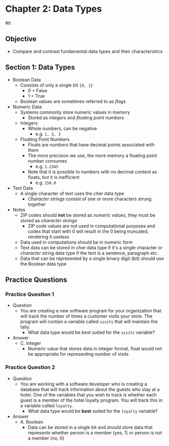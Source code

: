 # Chapter 2: Data Types

#it 

## Objective

- Compare and contrast fundamental data types and their characteristics

## Section 1: Data Types

- Boolean Data
	- Consists of only a single bit `{0, 1}`
		- 0 = False
		- 1 = True
	- Boolean values are sometimes referred to as *flags*
- Numeric Data
	- Systems commonly store numeric values in memory
		- Stored as *integers* and *floating point numbers*
	- Integers
		- Whole numbers, can be negative
			- e.g. `1, 2, 3`
	- Floating Point Numbers
		- Floats are numbers that have decimal points associated with them
		- The more precision we use, the more memory a floating point number consumes
			- e.g. `1.2345`
		- Note that it is possible to numbers with no decimal content as floats, but it is inefficient
			- e.g. `150.0`
- Text Data
	- A single character of text uses the *char* data type 
		- *Character strings* consist of one or more characters strung together
- Notes
	- ZIP codes should **not** be stored as *numeric values*, they must be stored as *character strings*
		- ZIP code values are not used in computational purposes and codes that start with 0 will result in the 0 being truncated, rendering it useless
	- Data used in computations should be in numeric form
	- Text data can be stored in *char* data type if it's a single character or *character string* data type if the text is a sentence, paragraph etc.
	- Data that can be represented by a single binary digit (bit) should use the Boolean data type

## Practice Questions

### Practice Question 1

- Question
	- You are creating a new software program for your organization that will track the number of times a customer visits your store. The program will contain a variable called `visits` that will maintain the tally.
		- What data type would be _best_ suited for the `visits` variable?
- Answer
	- C. Integer
		- Numeric value that stores data in integer format, float would not be appropriate for representing number of visits 

### Practice Question 2

- Question
	- You are working with a software developer who is creating a database that will track information about the guests who stay at a hotel. One of the variables that you wish to track is whether each guest is a member of the hotel loyalty program. You will track this in a variable called `loyalty`.
		- What data type would be **best** suited for the `loyalty` variable?
- Answer
	- A. Boolean
		- Data can be stored in a single bit and should store data that represents whether person is a member (yes, 1) or person is not a member (no, 0)